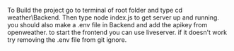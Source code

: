 To Build the project go to terminal of root folder and type cd weather\Backend. 
Then type node index.js to get server up and running. 
you should also make a .env file in Backend and add the apikey from openweather.
to start the frontend you can use liveserver. 
if it doesn't work try removing the .env file from git ignore. 
